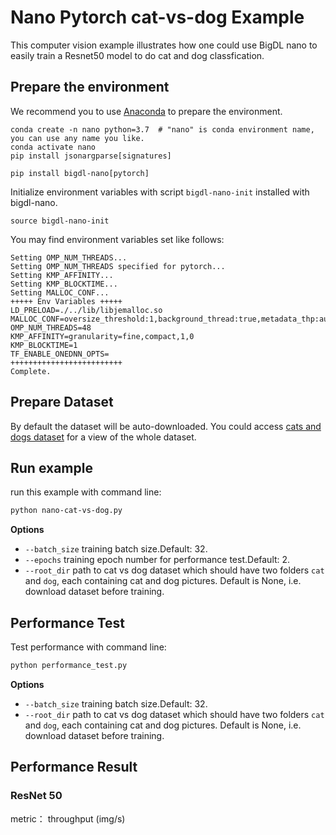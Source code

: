 # Nano Pytorch cat-vs-dog Example
This computer vision example illustrates how one could use BigDL nano to easily train 
a Resnet50 model to do cat and dog classfication. 

## Prepare the environment
We recommend you to use [Anaconda](https://www.anaconda.com/distribution/#linux) to prepare the environment.

```
conda create -n nano python=3.7  # "nano" is conda environment name, you can use any name you like.
conda activate nano
pip install jsonargparse[signatures]

pip install bigdl-nano[pytorch]
```
Initialize environment variables with script `bigdl-nano-init` installed with bigdl-nano.
```
source bigdl-nano-init
``` 
You may find environment variables set like follows:
```
Setting OMP_NUM_THREADS...
Setting OMP_NUM_THREADS specified for pytorch...
Setting KMP_AFFINITY...
Setting KMP_BLOCKTIME...
Setting MALLOC_CONF...
+++++ Env Variables +++++
LD_PRELOAD=./../lib/libjemalloc.so
MALLOC_CONF=oversize_threshold:1,background_thread:true,metadata_thp:auto,dirty_decay_ms:-1,muzzy_decay_ms:-1
OMP_NUM_THREADS=48
KMP_AFFINITY=granularity=fine,compact,1,0
KMP_BLOCKTIME=1
TF_ENABLE_ONEDNN_OPTS=
+++++++++++++++++++++++++
Complete.
```
## Prepare Dataset
By default the dataset will be auto-downloaded.
You could access [cats and dogs dataset](https://storage.googleapis.com/mledu-datasets/cats_and_dogs_filtered.zip) for a view of the whole dataset.

## Run example 
run this example with command line:

```bash
python nano-cat-vs-dog.py
```

**Options**
* `--batch_size` training batch size.Default: 32.
* `--epochs` training epoch number for performance test.Default: 2.
* `--root_dir` path to cat vs dog dataset which should have two folders `cat` and `dog`, each containing cat and dog pictures. Default is None, i.e. download dataset before training.


## Performance Test
Test performance with command line:

```bash
python performance_test.py
```
**Options**
* `--batch_size` training batch size.Default: 32.
* `--root_dir` path to cat vs dog dataset which should have two folders `cat` and `dog`, each containing cat and dog pictures. Default is None, i.e. download dataset before training.

## Performance Result
### ResNet 50
metric： throughput (img/s)
